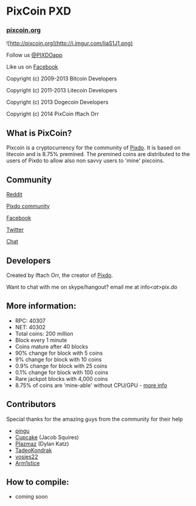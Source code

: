 # PixCoin PXD

### [pixcoin.org](http://pixcoin.org)

![http://pixcoin.org](http://i.imgur.com/IiaS1J1.png)

Follow us [@PIXDOapp](http://twitter.com/PIXDOApp)

Like us on [Facebook](http://facebook.com/PIXDOApp)

Copyright (c) 2009-2013 Bitcoin Developers

Copyright (c) 2011-2013 Litecoin Developers

Copyright (c) 2013 Dogecoin Developers

Copyright (c) 2014 PixCoin Iftach Orr

## What is PixCoin?

Pixcoin is a cryptocurrency for the community of [Pixdo](http://pix.do). It is based on litecoin and is 8.75% premined. The premined coins are distributed to the users of Pixdo to allow also non savvy users to 'mine' pixcoins.


## Community

[Reddit](http://www.reddit.com/r/pixcoins)

[Pixdo community](http://pix.do/leaderboard)

[Facebook](http://facebook.com/PIXDOApp)

[Twitter](http://twitter.com/PIXDOApp)

[Chat](http://twitter.com/PIXDOApp)





## Developers

Created by Iftach Orr, the creator of [Pixdo](http://pix.do).

Want to chat with me on skype/hangout? email me at info<_at_>pix.do

## More information:

- RPC: 40307
- NET: 40302
- Total coins: 200 million
- Block every 1 minute
- Coins mature after 40 blocks
- 90% change for block with 5 coins
- 9% change for block with 10 coins
- 0.9% change for block with 25 coins
- 0.1% change for block with 100 coins
- Rare jackpot blocks with 4,000 coins
- 8.75% of coins are 'mine-able' without CPU/GPU - [more info](http://pix.do)



## Contributors

Special thanks for the amazing guys from the community for their help

- [pingu](http://www.pingu.net/official_pingu_website_flag_page.htm)
- [Cupcake](https://twitter.com/TheAltCupcake) (Jacob Squires)
- [Plazmaz](http://github.com/Plazmaz) (Dylan Katz)
- [TadeoKondrak](http://github.com/TadeoKondrak)
- [vosjes22](http://www.reddit.com/user/vosjes22/)
- [Arm1stice](https://github.com/Arm1stice)


## How to compile:

- coming soon


